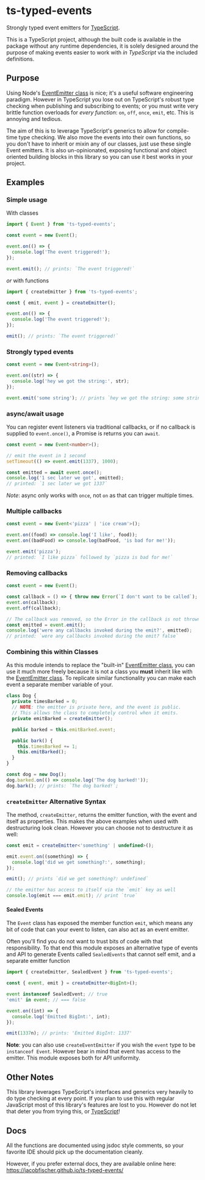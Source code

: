 # ts-typed-events

Strongly typed event emitters for [TypeScript].

This is a TypeScript project, although the built code is available in the
package without any runtime dependencies, it is solely designed around the
purpose of making events easier to work with _in TypeScript_ via the included
definitions.

## Purpose

Using Node's [EventEmitter class] is nice; it's a useful software engineering
paradigm. However in TypeScript you lose out on TypeScript's robust type
checking when publishing and subscribing to events; or you must write very
brittle function overloads for _every function_: `on`, `off`, `once`, `emit`,
etc. This is annoying and tedious.

The aim of this is to leverage TypeScript's generics to allow for compile-time
type checking. We also move the events into their own functions, so you don't
have to inherit or mixin any of our classes, just use these single Event
emitters. It is also un-opinionated, exposing functional and object oriented
building blocks in this library so you can use it best works in your project.

## Examples

### Simple usage

With classes

```ts
import { Event } from 'ts-typed-events';

const event = new Event();

event.on(() => {
  console.log('The event triggered!');
});

event.emit(); // prints: `The event triggered!`
```

_or_ with functions

```ts
import { createEmitter } from 'ts-typed-events';

const { emit, event } = createEmitter();

event.on(() => {
  console.log('The event triggered!');
});

emit(); // prints: `The event triggered!`
```

### Strongly typed events

```ts
const event = new Event<string>();

event.on((str) => {
  console.log('hey we got the string:', str);
});

event.emit('some string'); // prints `hey we got the string: some string`
```

### async/await usage

You can register event listeners via traditional callbacks, or if no callback is
supplied to `event.once()`, a Promise is returns you can `await`.

```ts
const event = new Event<number>();

// emit the event in 1 second
setTimeout(() => event.emit(1337), 1000);

const emitted = await event.once();
console.log('1 sec later we got', emitted);
// printed: `1 sec later we got 1337`
```

_Note_: async only works with `once`, not `on` as that can trigger multiple
times.

### Multiple callbacks

```ts
const event = new Event<'pizza' | 'ice cream'>();

event.on((food) => console.log('I like', food));
event.on((badFood) => console.log(badFood, 'is bad for me!'));

event.emit('pizza');
// printed: `I like pizza` followed by `pizza is bad for me!`
```

### Removing callbacks

```ts
const event = new Event();

const callback = () => { throw new Error(`I don't want to be called`); };
event.on(callback);
event.off(callback);

// The callback was removed, so the Error in the callback is not thrown
const emitted = event.emit();
console.log('were any callbacks invoked during the emit?', emitted);
// printed: `were any callbacks invoked during the emit? false`
```

### Combining this within Classes

As this module intends to replace the "built-in" [EventEmitter class], you
can use it much more freely because it is not a class you **must** inherit like
with the [EventEmitter class]. To replicate similar functionality you can make
each event a separate member variable of your.

```ts
class Dog {
  private timesBarked = 0;
  // NOTE: the emitter is private here, and the event is public.
  // This allows the class to completely control when it emits.
  private emitBarked = createEmitter();

  public barked = this.emitBarked.event;

  public bark() {
    this.timesBarked += 1;
    this.emitBarked();
  }
}

const dog = new Dog();
dog.barked.on(() => console.log('The dog barked!'));
dog.bark(); // prints: `The dog barked!`;
```

### `createEmitter` Alternative Syntax

The method, `createEmitter`, returns the emitter function, with
the event and itself as properties. This makes the above examples when used
with destructuring look clean. However you can choose not to destructure it
as well:

```ts
const emit = createEmitter<'something' | undefined>();

emit.event.on((something) => {
  console.log('did we get something?:', something);
});

emit(); // prints `did we get something?: undefined`

// the emitter has access to itself via the `emit` key as well
console.log(emit === emit.emit); // print `true`
```

#### Sealed Events

The `Event` class has exposed the member function `emit`, which means any bit
of code that can your event to listen, can also act as an event emitter.

Often you'll find you do not want to trust bits of code with that
responsibility. To that end this module exposes an alternative type of events
and API to generate Events called `SealedEvents` that cannot self emit, and
a separate emitter function

```ts
import { createEmitter, SealedEvent } from 'ts-typed-events';

const { event, emit } = createEmitter<BigInt>();

event instanceof SealedEvent; // true
'emit' in event; // === false

event.on((int) => {
  console.log('Emitted BigInt:', int);
});

emit(1337n); // prints: 'Emitted BigInt: 1337'
```

**Note**: you can also use `createEventEmitter` if you wish the `event` type to
be `instanceof Event`. However bear in mind that event has access to the
emitter. This module exposes both for API uniformity.

## Other Notes

This library leverages TypeScript's interfaces and generics very heavily to do
type checking at every point. If you plan to use this with regular JavaScript
most of this library's features are lost to you. However do not let that deter
you from trying this, or [TypeScript]!

## Docs

All the functions are documented using jsdoc style comments, so your
favorite IDE should pick up the documentation cleanly.

However, if you prefer external docs, they are available online here:
https://jacobfischer.github.io/ts-typed-events/

[TypeScript]: https://www.typescriptlang.org/
[EventEmitter class]: https://nodejs.org/api/events.html#events_class_eventemitter
